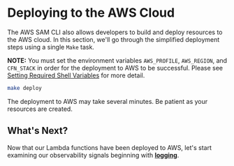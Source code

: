 # Deploying to the AWS Cloud

The AWS SAM CLI also allows developers to build and deploy resources to the AWS cloud. In this section, we'll go through the simplified deployment steps using a single `Make` task.

**NOTE:** You must set the environment variables `AWS_PROFILE`, `AWS_REGION`, and `CFN_STACK` in order for the deployment to AWS to be successful. Please see [Setting Required Shell Variables](./README.md) for more detail.

```bash
make deploy
```

The deployment to AWS may take several minutes. Be patient as your resources are created.

## What's Next?

Now that our Lambda functions have been deployed to AWS, let's start examining our observability signals beginning with [**logging**](./README-LOGGING.md).